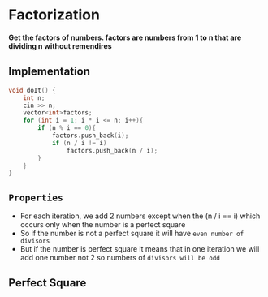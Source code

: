 # Factorization
**Get the factors of numbers. factors are numbers from 1 to n that are dividing n without remendires**

## Implementation
```cpp
void doIt() {
    int n;
    cin >> n;
    vector<int>factors;
    for (int i = 1; i * i <= n; i++){
        if (n % i == 0){
            factors.push_back(i);
            if (n / i != i)
                factors.push_back(n / i);
        }
    }
}
```

## `Properties` 
- For each iteration, we add 2 numbers except when the (n / i == i) which occurs only when the number is a perfect square
- So if the number is not a perfect square it will have `even number of divisors`
- But if the number is perfect square it means that in one iteration we will add one number not 2 so numbers of `divisors will be odd `


## Perfect Square
```cpp

```
